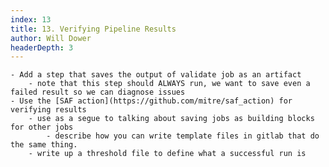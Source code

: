 ```yaml
---
index: 13
title: 13. Verifying Pipeline Results
author: Will Dower
headerDepth: 3
---
```

	- Add a step that saves the output of validate job as an artifact 
		- note that this step should ALWAYS run, we want to save even a failed result so we can diagnose issues
	- Use the [SAF action](https://github.com/mitre/saf_action) for verifying results
		- use as a segue to talking about saving jobs as building blocks for other jobs
			- describe how you can write template files in gitlab that do the same thing.
		- write up a threshold file to define what a successful run is